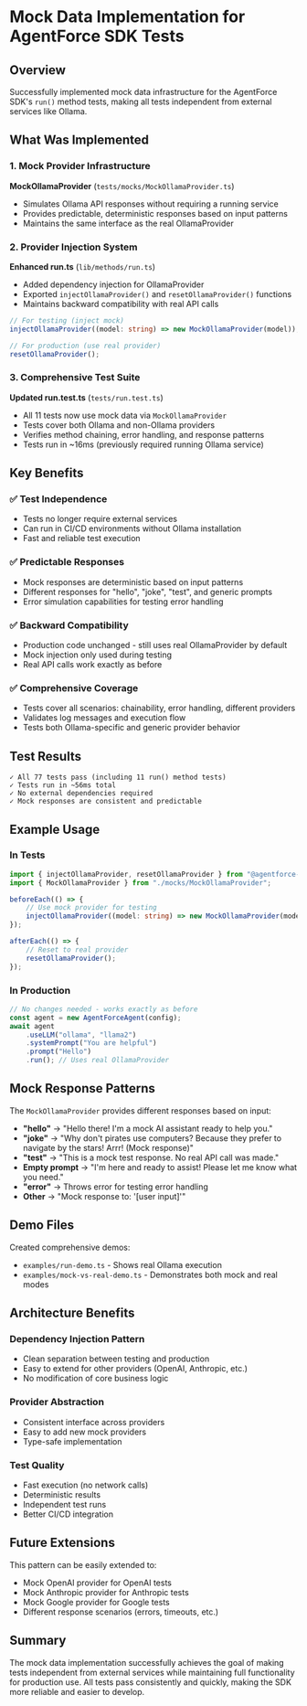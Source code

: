 # Mock Data Implementation for AgentForce SDK Tests

## Overview

Successfully implemented mock data infrastructure for the AgentForce SDK's `run()` method tests, making all tests independent from external services like Ollama.

## What Was Implemented

### 1. Mock Provider Infrastructure

**MockOllamaProvider** (`tests/mocks/MockOllamaProvider.ts`)
- Simulates Ollama API responses without requiring a running service
- Provides predictable, deterministic responses based on input patterns
- Maintains the same interface as the real OllamaProvider

### 2. Provider Injection System

**Enhanced run.ts** (`lib/methods/run.ts`)
- Added dependency injection for OllamaProvider
- Exported `injectOllamaProvider()` and `resetOllamaProvider()` functions
- Maintains backward compatibility with real API calls

```typescript
// For testing (inject mock)
injectOllamaProvider((model: string) => new MockOllamaProvider(model));

// For production (use real provider)
resetOllamaProvider();
```

### 3. Comprehensive Test Suite

**Updated run.test.ts** (`tests/run.test.ts`)
- All 11 tests now use mock data via `MockOllamaProvider`
- Tests cover both Ollama and non-Ollama providers
- Verifies method chaining, error handling, and response patterns
- Tests run in ~16ms (previously required running Ollama service)

## Key Benefits

### ✅ Test Independence
- Tests no longer require external services
- Can run in CI/CD environments without Ollama installation
- Fast and reliable test execution

### ✅ Predictable Responses
- Mock responses are deterministic based on input patterns
- Different responses for "hello", "joke", "test", and generic prompts
- Error simulation capabilities for testing error handling

### ✅ Backward Compatibility
- Production code unchanged - still uses real OllamaProvider by default
- Mock injection only used during testing
- Real API calls work exactly as before

### ✅ Comprehensive Coverage
- Tests cover all scenarios: chainability, error handling, different providers
- Validates log messages and execution flow
- Tests both Ollama-specific and generic provider behavior

## Test Results

```
✓ All 77 tests pass (including 11 run() method tests)
✓ Tests run in ~56ms total
✓ No external dependencies required
✓ Mock responses are consistent and predictable
```

## Example Usage

### In Tests
```typescript
import { injectOllamaProvider, resetOllamaProvider } from "@agentforce-sdk/methods/run";
import { MockOllamaProvider } from "./mocks/MockOllamaProvider";

beforeEach(() => {
    // Use mock provider for testing
    injectOllamaProvider((model: string) => new MockOllamaProvider(model));
});

afterEach(() => {
    // Reset to real provider
    resetOllamaProvider();
});
```

### In Production
```typescript
// No changes needed - works exactly as before
const agent = new AgentForceAgent(config);
await agent
    .useLLM("ollama", "llama2")
    .systemPrompt("You are helpful")
    .prompt("Hello")
    .run(); // Uses real OllamaProvider
```

## Mock Response Patterns

The `MockOllamaProvider` provides different responses based on input:

- **"hello"** → "Hello there! I'm a mock AI assistant ready to help you."
- **"joke"** → "Why don't pirates use computers? Because they prefer to navigate by the stars! Arrr! (Mock response)"
- **"test"** → "This is a mock test response. No real API call was made."
- **Empty prompt** → "I'm here and ready to assist! Please let me know what you need."
- **"error"** → Throws error for testing error handling
- **Other** → "Mock response to: '[user input]'"

## Demo Files

Created comprehensive demos:
- `examples/run-demo.ts` - Shows real Ollama execution
- `examples/mock-vs-real-demo.ts` - Demonstrates both mock and real modes

## Architecture Benefits

### Dependency Injection Pattern
- Clean separation between testing and production
- Easy to extend for other providers (OpenAI, Anthropic, etc.)
- No modification of core business logic

### Provider Abstraction
- Consistent interface across providers
- Easy to add new mock providers
- Type-safe implementation

### Test Quality
- Fast execution (no network calls)
- Deterministic results
- Independent test runs
- Better CI/CD integration

## Future Extensions

This pattern can be easily extended to:
- Mock OpenAI provider for OpenAI tests
- Mock Anthropic provider for Anthropic tests
- Mock Google provider for Google tests
- Different response scenarios (errors, timeouts, etc.)

## Summary

The mock data implementation successfully achieves the goal of making tests independent from external services while maintaining full functionality for production use. All tests pass consistently and quickly, making the SDK more reliable and easier to develop.
